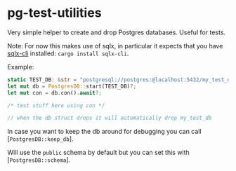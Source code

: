 # pg-test-utilities

Very simple helper to create and drop Postgres databases. Useful for tests.

Note: For now this makes use of sqlx, in particular it expects that you have
[sqlx-cli](https://github.com/launchbadge/sqlx) installed: `cargo install sqlx-cli`.

Example:
```rust
static TEST_DB: &str = "postgresql://postgres:@localhost:5432/my_test_db";
let mut db = PostgresDB::start(TEST_DB)?;
let mut con = db.con().await?;

/* test stuff here using con */

// when the db struct drops it will automatically drop my_test_db
```

In case you want to keep the db around for debugging you can call [`PostgresDB::keep_db`].

Will use the `public` schema by default but you can set this with [`PostgresDB::schema`].
